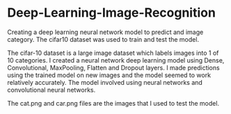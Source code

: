 # Deep-Learning-Image-Recognition
Creating a deep learning neural network model to predict and image category. The cifar10 dataset was used to train and test the model.

The cifar-10 dataset is a large image dataset which labels images into 1 of 10 categories. I created a neural network deep learning model using Dense, Convolutional, MaxPooling, Flatten and Dropout layers. I made predictions using the trained model on new images and the model seemed to work relatively accurately. The model involved using neural networks and convolutional neural networks.

The cat.png and car.png files are the images that I used to test the model.
